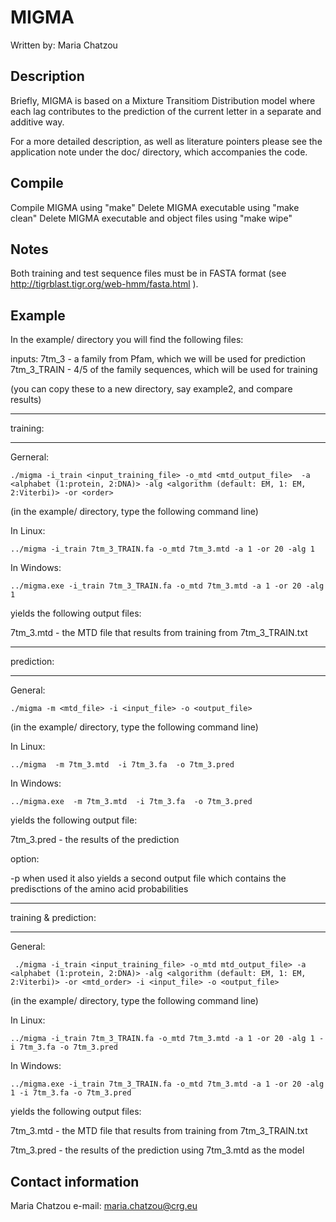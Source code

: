 MIGMA
=====

Written by: Maria Chatzou


Description
-----------
Briefly, MIGMA is based on a Mixture Transitiom Distribution model
where each lag contributes to the prediction of the current letter in 
a separate and additive way.

For a more detailed description, as well as literature pointers please
see the application note under the doc/ directory, which accompanies the code.


Compile
---------
Compile MIGMA using "make"
Delete MIGMA executable using "make clean"
Delete MIGMA executable and object files using "make wipe"


Notes
-----
Both training and test sequence files must be in FASTA format (see http://tigrblast.tigr.org/web-hmm/fasta.html ).



Example
-------
In the example/ directory you will find the following files:

inputs:
7tm_3		 - a family from Pfam, which we will be used for prediction
7tm_3_TRAIN   - 4/5 of the family sequences, which will be used for training

(you can copy these to a new directory, say example2, and compare results)


_________

training:		
_________

Gerneral:

    ./migma -i_train <input_training_file> -o_mtd <mtd_output_file>  -a <alphabet (1:protein, 2:DNA)> -alg <algorithm (default: EM, 1: EM, 2:Viterbi)> -or <order> 

(in the example/ directory, type the following command line)

In Linux:

    ../migma -i_train 7tm_3_TRAIN.fa -o_mtd 7tm_3.mtd -a 1 -or 20 -alg 1

In Windows:

    ../migma.exe -i_train 7tm_3_TRAIN.fa -o_mtd 7tm_3.mtd -a 1 -or 20 -alg 1


yields the following output files:

7tm_3.mtd    - the MTD file that results from training from 7tm_3_TRAIN.txt



___________

prediction:	
___________

General:

    ./migma -m <mtd_file> -i <input_file> -o <output_file>

(in the example/ directory, type the following command line)

In Linux:

    ../migma  -m 7tm_3.mtd  -i 7tm_3.fa  -o 7tm_3.pred
    
In Windows:

    ../migma.exe  -m 7tm_3.mtd  -i 7tm_3.fa  -o 7tm_3.pred
 
  
yields the following output file:

7tm_3.pred  - the results of the prediction

option:

  -p 	when used it also yields a second output file which contains the predisctions of the amino acid probabilities 



______________________

training & prediction:
______________________

General:	

     ./migma -i_train <input_training_file> -o_mtd mtd_output_file> -a <alphabet (1:protein, 2:DNA)> -alg <algorithm (default: EM, 1: EM, 2:Viterbi)> -or <mtd_order> -i <input_file> -o <output_file>

(in the example/ directory, type the following command line)

In Linux:

    ../migma -i_train 7tm_3_TRAIN.fa -o_mtd 7tm_3.mtd -a 1 -or 20 -alg 1 -i 7tm_3.fa -o 7tm_3.pred

In Windows:

    ../migma.exe -i_train 7tm_3_TRAIN.fa -o_mtd 7tm_3.mtd -a 1 -or 20 -alg 1 -i 7tm_3.fa -o 7tm_3.pred


yields the following output files:

7tm_3.mtd    - the MTD file that results from training from 7tm_3_TRAIN.txt

7tm_3.pred   - the results of the prediction using 7tm_3.mtd as the model



Contact information
-------------------
Maria Chatzou
e-mail: maria.chatzou@crg.eu

